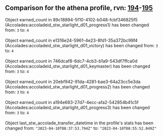 ## Comparison for the athena profile, rvn: [194](https://github.com/PRO100KatYT/FortniteProfileRevisions/tree/main/profiles/athena/194%20athena.json)-[195](https://github.com/PRO100KatYT/FortniteProfileRevisions/tree/main/profiles/athena/195%20athena.json)

Object earned_count in 89c18894-5f10-4102-b048-fcbf346825f5 (Accolades:accoladeid_stw_starlight_d01_progress1) has been changed from: `3` to: `4`
<br><br>
Object earned_count in e1316e24-5961-4e23-8fd1-35a372bc99f4 (Accolades:accoladeid_stw_starlight_d01_victory) has been changed from: `3` to: `4`
<br><br>
Object earned_count in 746dcaf8-6dc7-4cb3-b1a9-543df7ffca0d (Accolades:accoladeid_stw_starlight_d01_keymaster) has been changed from: `3` to: `4`
<br><br>
Object earned_count in 20ebf942-91da-4281-bae3-64a23cc5e3da (Accolades:accoladeid_stw_starlight_d01_progress2) has been changed from: `3` to: `4`
<br><br>
Object earned_count in a194e683-27d7-4ecc-afa2-542854b41c5f (Accolades:accoladeid_stw_starlight_d01_progress3) has been changed from: `3` to: `4`
<br><br>
Object last_stw_accolade_transfer_datetime in the profile's stats has been changed from: `"2023-04-10T08:37:53.794Z"` to: `"2023-04-10T08:55:52.049Z"`
<br><br>
